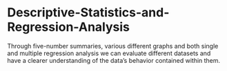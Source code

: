 # Descriptive-Statistics-and-Regression-Analysis
Through five-number summaries, various different graphs and both single and multiple regression analysis we can evaluate different datasets and have a clearer understanding of the data’s behavior contained within them.
